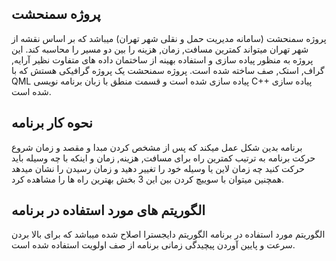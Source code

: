 ## پروژه سمنحشت
پروژه سمنحشت (سامانه مدیریت حمل و نقلی شهر تهران) میباشد که بر اساس نقشه از شهر تهران میتواند کمترین مسافت, زمان, هزینه را بین دو مسیر را محاسبه کند. این پروژه به منظور پیاده سازی و استفاده بهینه از ساختمان داده های متفاوت
نظیر آرایه, گراف, استک, صف ساخته شده است.
پروژه سمنحشت یک پروژه گرافیکی هستش که با QML پیاده سازی شده است و قسمت منطق با زبان برنامه نویسی C++ پیاده سازی شده است.
## نحوه کار برنامه 
برنامه بدین شکل عمل میکند که پس از مشخص کردن مبدا و مقصد و زمان شروع حرکت برنامه به ترتیب کمترین راه برای مسافت, هزینه, زمان و اینکه با چه وسیله باید حرکت کنید چه زمان لاین یا وسیله خود را تغییر دهید و زمان رسیدن را نشان میدهد همچنین میتوان با سوییچ کردن بین این 3 بخش بهترین راه ها را مشاهده کرد.
## الگوریتم های مورد استفاده در برنامه
الگوریتم مورد استفاده در برنامه الگوریتم دایجسترا اصلاح شده میباشد که برای بالا بردن سرعت و پایین آوردن پیچیدگی زمانی برنامه از صف اولویت استفاده شده است.

